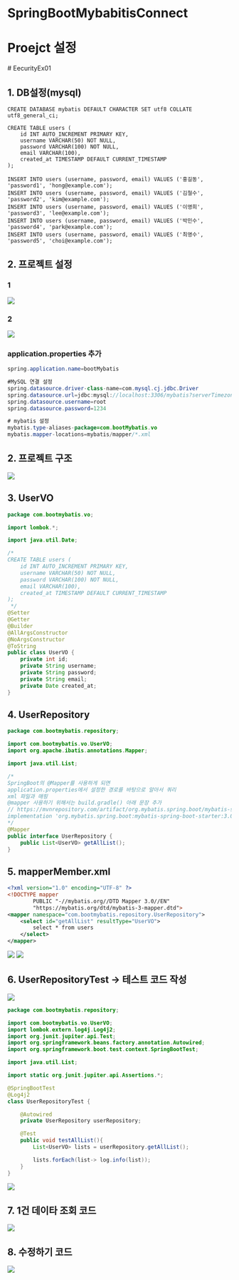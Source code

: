 # SpringBootMybabitisConnect

<h1>Proejct 설정</h1># EecurityEx01

<h2>1. DB설정(mysql) </h2>

```db
CREATE DATABASE mybatis DEFAULT CHARACTER SET utf8 COLLATE utf8_general_ci;

CREATE TABLE users (
    id INT AUTO_INCREMENT PRIMARY KEY,
    username VARCHAR(50) NOT NULL,
    password VARCHAR(100) NOT NULL,
    email VARCHAR(100),
    created_at TIMESTAMP DEFAULT CURRENT_TIMESTAMP
);

INSERT INTO users (username, password, email) VALUES ('홍길동', 'password1', 'hong@example.com');
INSERT INTO users (username, password, email) VALUES ('김철수', 'password2', 'kim@example.com');
INSERT INTO users (username, password, email) VALUES ('이영희', 'password3', 'lee@example.com');
INSERT INTO users (username, password, email) VALUES ('박민수', 'password4', 'park@example.com');
INSERT INTO users (username, password, email) VALUES ('최영수', 'password5', 'choi@example.com');
```

<h2>2. 프로젝트 설정 </h2>

<h3>1</h3>
<img src="/images/mybatis01.PNG">
<h3>2</h3>
<img src="/images/mybatis02.PNG">

<h3>application.properties 추가</h3>

```java
spring.application.name=bootMybatis

#MySQL 연결 설정
spring.datasource.driver-class-name=com.mysql.cj.jdbc.Driver
spring.datasource.url=jdbc:mysql://localhost:3306/mybatis?serverTimezone=UTC
spring.datasource.username=root
spring.datasource.password=1234

# mybatis 설정
mybatis.type-aliases-package=com.bootMybatis.vo
mybatis.mapper-locations=mybatis/mapper/*.xml
```

<h2>2. 프로젝트 구조 </h2>
<img src="/images/mybatis03.PNG">


<h2>3. UserVO </h2>

```java
package com.bootmybatis.vo;

import lombok.*;

import java.util.Date;

/*
CREATE TABLE users (
    id INT AUTO_INCREMENT PRIMARY KEY,
    username VARCHAR(50) NOT NULL,
    password VARCHAR(100) NOT NULL,
    email VARCHAR(100),
    created_at TIMESTAMP DEFAULT CURRENT_TIMESTAMP
);
 */
@Setter
@Getter
@Builder
@AllArgsConstructor
@NoArgsConstructor
@ToString
public class UserVO {
    private int id;
    private String username;
    private String password;
    private String email;
    private Date created_at;
}

```

<h2>4. UserRepository </h2>

```java
package com.bootmybatis.repository;

import com.bootmybatis.vo.UserVO;
import org.apache.ibatis.annotations.Mapper;

import java.util.List;

/*
SpringBoot의 @Mapper를 사용하게 되면 
application.properties에서 설정한 경로를 바탕으로 알아서 쿼리 
xml 파일과 매핑 
@mapper 사용하기 위해서는 build.gradle() 아래 문장 추가
// https://mvnrepository.com/artifact/org.mybatis.spring.boot/mybatis-spring-boot-starter
implementation 'org.mybatis.spring.boot:mybatis-spring-boot-starter:3.0.3'
*/
@Mapper
public interface UserRepository {
    public List<UserVO> getAllList();
}

```

<h2>5. mapperMember.xml </h2>

```xml
<?xml version="1.0" encoding="UTF-8" ?>
<!DOCTYPE mapper
        PUBLIC "-//mybatis.org//DTD Mapper 3.0//EN"
        "https://mybatis.org/dtd/mybatis-3-mapper.dtd">
<mapper namespace="com.bootmybatis.repository.UserRepository">
    <select id="getAllList" resultType="UserVO">
        select * from users
    </select>
</mapper>
```

<img src="/images/mybatis04.PNG">
<img src="/images/mybatis05.PNG">

<h2>6. UserRepositoryTest -> 테스트 코드 작성 </h2>

<img src="/images/mybatis06.PNG">

```java
package com.bootmybatis.repository;

import com.bootmybatis.vo.UserVO;
import lombok.extern.log4j.Log4j2;
import org.junit.jupiter.api.Test;
import org.springframework.beans.factory.annotation.Autowired;
import org.springframework.boot.test.context.SpringBootTest;

import java.util.List;

import static org.junit.jupiter.api.Assertions.*;

@SpringBootTest
@Log4j2
class UserRepositoryTest {

    @Autowired
    private UserRepository userRepository;

    @Test
    public void testAllList(){
        List<UserVO> lists = userRepository.getAllList();

        lists.forEach(list-> log.info(list));
    }
}
```

<img src="/images/mybatis07.PNG">

<h2>7. 1건 데이타 조회 코드 </h2>
<img src="/images/mybatis08.PNG">

<h2>8. 수정하기 코드 </h2>
<img src="/images/mybatis09.PNG">
